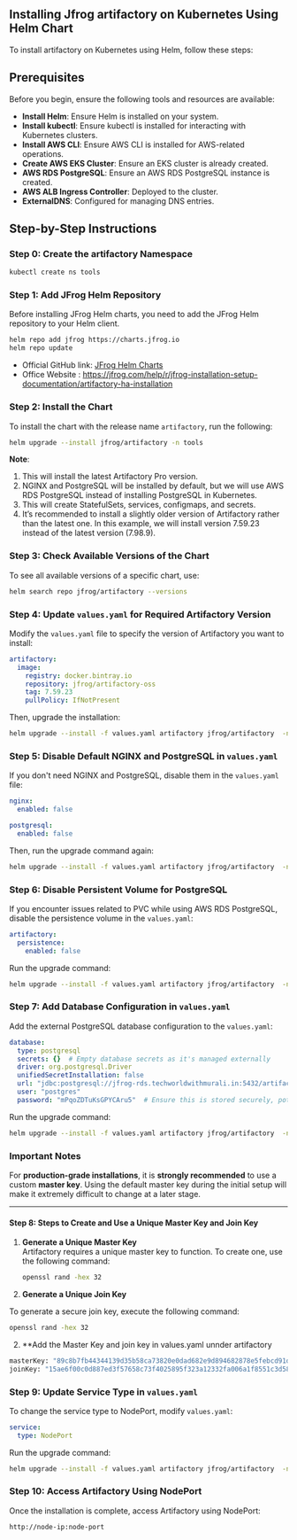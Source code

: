 ## Installing Jfrog artifactory on Kubernetes Using Helm Chart

To install artifactory on Kubernetes using Helm, follow these steps:

## Prerequisites

Before you begin, ensure the following tools and resources are available:

- **Install Helm**: Ensure Helm is installed on your system.  
- **Install kubectl**: Ensure kubectl is installed for interacting with Kubernetes clusters.  
- **Install AWS CLI**: Ensure AWS CLI is installed for AWS-related operations.  
- **Create AWS EKS Cluster**: Ensure an EKS cluster is already created.  
- **AWS RDS PostgreSQL**: Ensure an AWS RDS PostgreSQL instance is created.  
- **AWS ALB Ingress Controller**: Deployed to the cluster.  
- **ExternalDNS**: Configured for managing DNS entries.

## Step-by-Step Instructions

### Step 0: Create the artifactory Namespace
```bash
kubectl create ns tools
```

### Step 1: Add JFrog Helm Repository
Before installing JFrog Helm charts, you need to add the JFrog Helm repository to your Helm client.
```bash
helm repo add jfrog https://charts.jfrog.io
helm repo update
```

- Official GitHub link: [JFrog Helm Charts](https://github.com/jfrog/charts/tree/387d7a1aa890bb65fb42a7d5b2c65cae0b7dded1/stable/artifactory)
- Office Website : https://jfrog.com/help/r/jfrog-installation-setup-documentation/artifactory-ha-installation

### Step 2: Install the Chart
To install the chart with the release name `artifactory`, run the following:
```bash
helm upgrade --install jfrog/artifactory -n tools
```

**Note**:  
1. This will install the latest Artifactory Pro version.  
2. NGINX and PostgreSQL will be installed by default, but we will use AWS RDS PostgreSQL instead of installing PostgreSQL in Kubernetes.  
3. This will create StatefulSets, services, configmaps, and secrets.  
4. It’s recommended to install a slightly older version of Artifactory rather than the latest one. In this example, we will install version 7.59.23 instead of the latest version (7.98.9).

### Step 3: Check Available Versions of the Chart
To see all available versions of a specific chart, use:
```bash
helm search repo jfrog/artifactory --versions
```

### Step 4: Update `values.yaml` for Required Artifactory Version
Modify the `values.yaml` file to specify the version of Artifactory you want to install:
```yaml
artifactory:
  image:
    registry: docker.bintray.io
    repository: jfrog/artifactory-oss
    tag: 7.59.23
    pullPolicy: IfNotPresent
```

Then, upgrade the installation:
```bash
helm upgrade --install -f values.yaml artifactory jfrog/artifactory  -n tools --version 107.59.23
```

### Step 5: Disable Default NGINX and PostgreSQL in `values.yaml`
If you don't need NGINX and PostgreSQL, disable them in the `values.yaml` file:
```yaml
nginx:
  enabled: false

postgresql:
  enabled: false
```

Then, run the upgrade command again:
```bash
helm upgrade --install -f values.yaml artifactory jfrog/artifactory  -n tools --version 107.59.23
```

### Step 6: Disable Persistent Volume for PostgreSQL
If you encounter issues related to PVC while using AWS RDS PostgreSQL, disable the persistence volume in the `values.yaml`:
```yaml
artifactory:
  persistence:
    enabled: false
```

Run the upgrade command:
```bash
helm upgrade --install -f values.yaml artifactory jfrog/artifactory  -n tools --version 107.59.23
```

### Step 7: Add Database Configuration in `values.yaml`
Add the external PostgreSQL database configuration to the `values.yaml`:
```yaml
database:
  type: postgresql
  secrets: {}  # Empty database secrets as it's managed externally
  driver: org.postgresql.Driver
  unifiedSecretInstallation: false
  url: "jdbc:postgresql://jfrog-rds.techworldwithmurali.in:5432/artifactory"  # Your external DB URL
  user: "postgres"
  password: "mPqoZDTuKsGPYCAru5"  # Ensure this is stored securely, potentially in a secret manager
```

Run the upgrade command:
```bash
helm upgrade --install -f values.yaml artifactory jfrog/artifactory  -n tools --version 107.59.23
```

### Important Notes

For **production-grade installations**, it is **strongly recommended** to use a custom **master key**. Using the default master key during the initial setup will make it extremely difficult to change at a later stage. 

---

#### Step 8: Steps to Create and Use a Unique Master Key and Join Key

1. **Generate a Unique Master Key**  
   Artifactory requires a unique master key to function. To create one, use the following command:  

   ```bash
   openssl rand -hex 32
   ```

2.  **Generate a Unique Join Key**

To generate a secure join key, execute the following command:  

```bash
openssl rand -hex 32
```

2. **Add  the Master Key and join key in values.yaml unnder artifactory
```bash
masterKey: "89c8b7fb44344139d35b58ca73820e0dad682e9d894682878e5febcd91dff2e3"
joinKey: "15ae6f00c0d887ed3f57658c73f4025895f323a12332fa006a1f8551c3d58d88"
```

### Step 9: Update Service Type in `values.yaml`
To change the service type to NodePort, modify `values.yaml`:
```yaml
service:
  type: NodePort
```

Run the upgrade command:
```bash
helm upgrade --install -f values.yaml artifactory jfrog/artifactory  -n tools --version 107.59.23
```

### Step 10: Access Artifactory Using NodePort
Once the installation is complete, access Artifactory using NodePort:
```
http://node-ip:node-port
```
